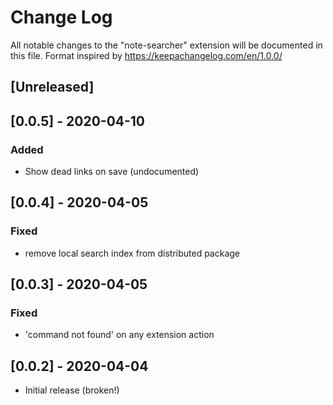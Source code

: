 # Change Log

All notable changes to the "note-searcher" extension will be documented in this file. Format inspired by https://keepachangelog.com/en/1.0.0/


## [Unreleased]

## [0.0.5] - 2020-04-10
### Added
- Show dead links on save (undocumented)

## [0.0.4] - 2020-04-05
### Fixed
- remove local search index from distributed package

## [0.0.3] - 2020-04-05
### Fixed
- 'command not found' on any extension action

## [0.0.2] - 2020-04-04
- Initial release (broken!)
